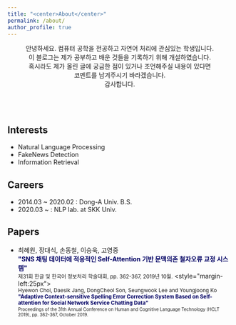 ```yaml
---
title: "<center>About</center>"
permalink: /about/
author_profile: true
---
```


<!-- <div style="text-align: left"> -->
<!-- <center> <br> -->
<center> 안녕하세요. 컴퓨터 공학을 전공하고 자연어 처리에 관심있는 학생입니다. </center>
<center> 이 블로그는 제가 공부하고 배운 것들을 기록하기 위해 개설하였습니다. </center>
<center> 혹시라도 제가 올린 글에 궁금한 점이 있거나 조언해주실 내용이 있다면 </center>
<center> 코멘트를 남겨주시기 바라겠습니다. </center>
<center> 감사합니다. </center>

<!-- #### <center> 안녕하세요, 저는 컴퓨터 공학을 전공하고 있는 학생입니다. </center>
#### <center> 이 블로그는 제가 석사과정을 앞두고, 학부에서 배운 것들을 되돌아보고</center>
#### <center> 석사과정을 밟아가면서 배우는 것들을 기록하기 위해 개설하였습니다. </center>
#### <center> 감사합니다. </center> -->
<!-- </center> -->
<!-- </div> -->
<br>
<br>

<!-- <center> Hi, I'm a student majoring in computer science and interested in NLP. </center>
<center> I created this blog to record what I learned. </center>
<center> If you have any questions or advice about my posts, even for me, </center>
<center> please leave comments. Thanks. </center> -->

<!-- #### <center> Hi, I'm a student majoring in computer science. </center>
#### <center> I created this blog to record what I learned in college </center>
#### <center> before taking master's course and what I will learn in master's course. </center>
#### <center> Thanks. </center> -->
<br>

## Interests
- Natural Language Processing
- FakeNews Detection
- Information Retrieval

## Careers
- 2014.03 ~ 2020.02 : Dong-A Univ. B.S.
- 2020.03 ~ : NLP lab. at SKK Univ.

## Papers
- 최혜원, 장대식, 손동철, 이승욱, 고영중
<br><b><font color = "#000063">"SNS 채팅 데이터에 적응적인 Self-Attention 기반 문맥의존 철자오류 교정 시스템"</font></b>
<br><small>제31회 한글 및 한국어 정보처리 학술대회, pp. 362-367, 2019년 10월.</small>
<style="margin-left:25px"><small>
<br>Hyewon Choi, Daesik Jang, DongCheol Son, Seungwook Lee and Youngjoong Ko
<br><b><font color = "#000063">"Adaptive Context-sensitive Spelling Error Correction System Based on Self-attention for Social Network Service Chatting Data"</font></b>
<br><small>Proceedings of the 31th Annual Conference on Human and Cognitive Language Technology (HCLT 2019), pp. 362-367, October 2019.</small>
</style>
